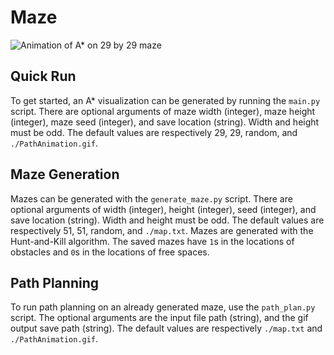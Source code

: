 # Maze

![Animation of A* on 29 by 29 maze](./PathAnimation.gif)

## Quick Run
To get started, an A* visualization can be generated by running the `main.py` script. There are optional arguments of
maze width (integer), maze height (integer), maze seed (integer), and save location (string). Width and height must be
odd. The default values are respectively 29, 29, random, and `./PathAnimation.gif`.

## Maze Generation
Mazes can be generated with the `generate_maze.py` script. There are optional arguments of width (integer), height
(integer), seed (integer), and save location (string). Width and height must be odd. The default values are respectively
51, 51, random, and `./map.txt`. Mazes are generated with the Hunt-and-Kill algorithm. The saved mazes have `1`s in the
locations of obstacles and `0`s in the locations of free spaces.

## Path Planning
To run path planning on an already generated maze, use the `path_plan.py` script. The optional arguments are the input
file path (string), and the gif output save path (string). The default values are respectively `./map.txt` and
`./PathAnimation.gif`.
